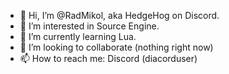 - 👋 Hi, I’m @RadMikol, aka HedgeHog on Discord.
- 👀 I’m interested in Source Engine.
- 🌱 I’m currently learning Lua.
- 💞️ I’m looking to collaborate (nothing right now)
- 📫 How to reach me: Discord (diacorduser)
